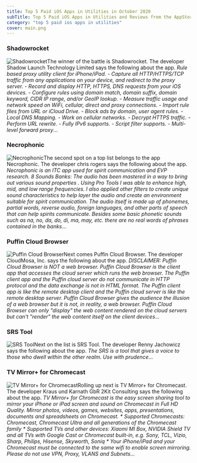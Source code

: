 ```yaml
---
title: Top 5 Paid iOS Apps in Utilities in October 2020
subTitle: Top 5 Paid iOS Apps in Utilities and Reviews from the AppStore in October 2020.
category: "top 5 paid ios apps in utilities"
cover: main.png
---
```


### Shadowrocket

![Shadowrocket](https://is5-ssl.mzstatic.com/image/thumb/Purple124/v4/df/eb/e6/dfebe6a4-f468-adc2-ab21-6e6776d006ae/AppIcon-0-1x_U007emarketing-0-10-0-0-85-220.png/100x100bb.png)The winner of the battle is Shadowrocket. The developer Shadow Launch Technology Limited says the following about the app. _Rule based proxy utility client for iPhone/iPad.  - Capture all HTTP/HTTPS/TCP traffic from any applications on your device, and redirect to the proxy server. - Record and display HTTP, HTTPS, DNS requests from your iOS devices. - Configure rules using domain match, domain suffix, domain keyword, CIDR IP range, and/or GeoIP lookup. - Measure traffic usage and network speed on WiFi, cellular, direct and proxy connections. - Import rule files from URL or iCloud Drive. - Block ads by domain, user agent rules. - Local DNS Mapping. - Work on cellular networks. - Decrypt HTTPS traffic. - Perform URL rewrite. - Fully IPv6 supports. - Script filter supports. - Multi-level forward proxy_...

### Necrophonic

![Necrophonic](https://is5-ssl.mzstatic.com/image/thumb/Purple118/v4/a2/01/ac/a201acf4-6129-b8dd-6a3d-9fad284bf752/AppIcon-1x_U007emarketing-0-85-220-0-8.png/100x100bb.png)The second spot on a top list belongs to the app Necrophonic. The developer chris rogers says the following about the app. _Necrophonic is an ITC app used for spirit communication and EVP research.  8 Sounds Banks:  The audio has been mastered in a way to bring out various sound properties .  Using Pro Tools I was able to enhance high, mid, and low range frequencies. I also applied  other filters to create unique sound characteristics to help layer the audio and create an  environment suitable for spirit communication.  The audio itself is made up of phonemes,  partial words, reverse audio, foreign languages, and other parts of speech that can help  spirits communicate. Besides some basic phonetic sounds such as na, no, da, do, di, ma, may, etc. there are no real words of phrases contained in the banks_...

### Puffin Cloud Browser

![Puffin Cloud Browser](https://is2-ssl.mzstatic.com/image/thumb/Purple124/v4/4e/c0/7a/4ec07ab4-8187-a33d-f1e7-f7e71b3960e6/AppIcon-1x_U007emarketing-0-7-0-85-220.png/100x100bb.png)Next comes Puffin Cloud Browser. The developer CloudMosa, Inc. says the following about the app. _DISCLAIMER: Puffin Cloud Browser is NOT a web browser.  Puffin Cloud Browser is the client app that accesses the cloud server which runs the web browser. The Puffin client app and the Puffin cloud server do not communicate in HTTP protocol and the data exchange is not in HTML format. The Puffin client app is like the remote desktop client and the Puffin cloud server is like the remote desktop server. Puffin Cloud Browser gives the audience the illusion of a web browser but it is not, in reality, a web browser. Puffin Cloud Browser can only "display" the web content rendered on the cloud servers but can't "render" the web content itself on the client devices_...

### SRS Tool

![SRS Tool](https://is4-ssl.mzstatic.com/image/thumb/Purple124/v4/36/d1/f0/36d1f089-4a0c-3d3a-da40-ca1309eb0778/AppIcon-0-0-1x_U007emarketing-0-0-0-7-0-0-sRGB-0-0-0-GLES2_U002c0-512MB-85-220-0-0.png/100x100bb.png)Next on the list is SRS Tool. The developer Renny Jachowicz says the following about the app. _The SRS is a tool that gives a voice to those who dwell within the other realm.  Use with prudence_...

### TV Mirror+ for Chromecast

![TV Mirror+ for Chromecast](https://is1-ssl.mzstatic.com/image/thumb/Purple114/v4/8b/de/c8/8bdec840-c8e0-91aa-b1c2-c3f71ffc0b07/AppIcon-0-0-1x_U007emarketing-0-0-0-6-0-0-sRGB-0-0-0-GLES2_U002c0-512MB-85-220-0-0.png/100x100bb.png)Rolling up next is TV Mirror+ for Chromecast. The developer Kraus und Karnath GbR 2Kit Consulting says the following about the app. _TV Mirror+ for Chromecast is the easy screen sharing tool to mirror your iPhone or iPad screen and sound on Chromecast in Full HD Quality.  Mirror photos, videos, games, websites, apps, presentations, documents and spreadsheets on Chromecast.  * Supported Chromecasts: Chromecast, Chromecast Ultra and all generations of the Chromecast family  * Supported TVs and other devices: Xiaomi MI Box, NVIDIA Shield TV and all TVs with Google Cast or Chromecast built-in, e.g. Sony, TCL, Vizio, Sharp, Philips, Hisense, Skyworth, Soniq  * Your iPhone/iPad and your Chromecast must be connected to the same wifi to enable screen mirroring. Please do not use VPN, Proxy, VLANS and Subnets_...

